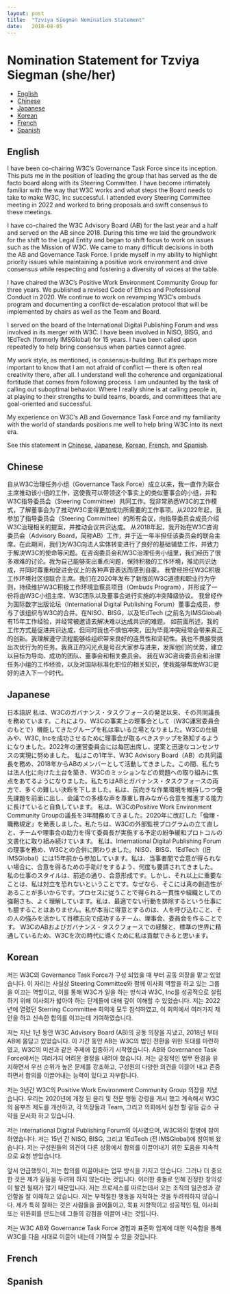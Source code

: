 ```yaml
---
layout: post
title:  "Tzviya Siegman Nomination Statement"
date:   2018-08-05
---
```


# Nomination Statement for Tzviya Siegman (she/her)
* [English](#English)
* [Chinese](#Chinese)
* [Japanese](#Japanese)
* [Korean](#Korean)
* [French](#French)
* [Spanish](#Spanish)

## English

I have been co-chairing W3C’s Governance Task Force since its inception. This puts me in the position of leading the group that has served as the de facto board along with its Steering Committee. I have become intimately familiar with the way that W3C works and what steps the Board needs to take to make W3C, Inc successful. I attended every Steering Committee meeting in 2022 and worked to bring proposals and swift consensus to these meetings. 

I have co-chaired the W3C Advisory Board (AB) for the last year and a half and served on the AB since 2018. During this time we laid the groundwork for the shift to the Legal Entity and began to shift focus to work on issues such as the Mission of W3C. We came to many difficult decisions in both the AB and Governance Task Force. I pride myself in my ability to highlight priority issues while maintaining a positive work environment and drive consensus while respecting and fostering a diversity of voices at the table.

I have chaired the W3C’s Positive Work Environment Community Group for three years. We published a revised Code of Ethics and Professional Conduct in 2020. We continue to work on revamping W3C’s ombuds program and documenting a conflict de-escalation protocol that will be implemented by chairs as well as the Team and Board.

I served on the board of the International Digital Publishing Forum and was involved in its merger with W3C. I have been involved in NISO, BISG, and 1EdTech (formerly IMSGlobal) for 15 years. I have been called upon repeatedly to help bring consensus when parties cannot agree. 

My work style, as mentioned, is consensus-building. But it’s perhaps more important to know that I am not afraid of conflict — there is often real creativity there, after all. I understand well the coherence and organizational fortitude that comes from following process. I am undaunted by the task of calling out suboptimal behavior. Where I really shine is at calling people in, at playing to their strengths to build teams, boards, and committees that are goal-oriented and successful.  

My experience on W3C’s AB and Governance Task Force and my familiarity with the world of standards positions me well to help bring W3C into its next era.

See this statement in [Chinese](#Chinese), [Japanese](#Japanese), [Korean](#Korean), [French](#French), and [Spanish](#Spanish). 

## Chinese 
自从W3C治理任务小组（Governance Task Force）成立以来，我一直作为联合主席推动该小组的工作，这使我可以带领这个事实上的类似董事会的小组，并和W3C指导委员会（Steering Committee）共同工作。我非常熟悉W3C的工作模式，了解董事会为了推动W3C变得更加成功所需要的工作事项。从2022年起，我参加了指导委员会（Steering Committee）的所有会议，向指导委员会成员介绍W3C治理相关的提案，并推动会议共识达成。
从2018年起，我开始在W3C咨询委员会（Advisory Board，简称AB）工作，并于近一年半担任该委员会的联合主席。在此期间，我们为W3C向法人实体转变进行了良好的基础铺垫工作，并致力于解决W3C的使命等问题。在咨询委员会和W3C治理任务小组里，我们经历了很多艰难的讨论。我为自己能够突出重点问题，保持积极的工作环境，推动共识达成，并同时尊重和促进会议上的各种声音表达而感到自豪。
我曾经担任W3C积极工作环境社区组联合主席。我们在2020年发布了新版的W3C道德和职业行为守则，持续维护W3C积极工作环境监察员项目（Ombuds Program），并形成了一份将由W3C小组主席、W3C团队以及董事会进行实施的冲突降级协议。
我曾经作为国际数字出版论坛（International Digital Publishing Forum）董事会成员，参与了该组织与W3C的合并。在NISO、BISG，以及1EdTech (之前名为IMSGlobal)有15年工作经验，并经常被邀请去解决难以达成共识的难题。
如前面所述，我的工作方式是促进共识达成，但同时我也不惧怕冲突，因为毕竟冲突经常会带来真正的创新。我理解遵守流程能够给组织带来良好的连贯性和坚韧性。我也不畏接受挑出次优行为的任务。我真正的闪光点是号召大家参与进来，发挥他们的优势，建立以目标为导向、成功的团队、董事会和相关委员会。
我在W3C咨询委员会和治理任务小组的工作经验，以及对国际标准化职位的相关知识，使我能够帮助W3C更好的进入下一个时代。

## Japanese

日本語訳
私は、W3Cのガバナンス・タスクフォースの発足以来、その共同議長を務めています。これにより、W3Cの事実上の理事会として（W3C運営委員会のもとで）機能してきたグループを私は率いる立場となりました。W3Cの仕組みや、W3C, Incを成功させるために理事会が取るべきステップを熟知するようになりました。2022年の運営委員会には毎回出席し、提案と迅速なコンセンサスの実現に努めました。
私はこの1年半、W3C Advisory Board（AB）の共同議長を務め、2018年からABのメンバーとして活動してきました。この間、私たちは法人化に向けた土台を築き、W3Cのミッションなどの問題への取り組みに焦点をあてるようになりました。私たちはABとガバナンス・タスクフォースの両方で、多くの難しい決断を下しました。私は、前向きな作業環境を維持しつつ優先課題を前面に出し、会議での多様な声を尊重し育みながら合意を推進する能力に長けていると自負しています。
私は、W3CのPositive Work Environment Community Groupの議長を3年間務めてきました。2020年に改訂した「倫理・職務規定」を発表しました。私たちは、W3Cの外部監視プログラムの立て直しと、チームや理事会の助力を得て委員長が実施する予定の紛争緩和プロトコルの文書化に取り組み続けています。
私は、International Digital Publishing Forumの理事を務め、W3Cとの合併に関わりました。NISO、BISG、1EdTech（旧IMSGlobal）には15年前から参加しています。私は、当事者間で合意が得られない場合に、合意を得るための手助けをするよう、何度も要請されてきました。
私の仕事のスタイルは、前述の通り、合意形成です。しかし、それ以上に重要なことは、私は対立を恐れないということです。なぜなら、そこには真の創造性があることが多いからです。プロセスに従うことで得られる一貫性や組織としての強靭さも、よく理解しています。私は、最適でない行動を排除するという仕事にも臆することはありません。私が本当に得意とするのは、人を呼び込むこと、その人の強みを活かして目標志向で成功するチーム、理事会、委員会を作ることです。 
W3CのABおよびガバナンス・タスクフォースでの経験と、標準の世界に精通しているため、W3Cを次の時代に導くために私は貢献できると思います。

## Korean 

저는 W3C의 Governance Task Force가 구성 되었을 때 부터 공동 의장을 맡고 있었습니다. 이 자리는 사실상 Steering Committee와 함께 이사회 역할을 하고 있는 그룹을 이끄는 역할이고, 이를 통해 W3C가 일을 하는 방식과 W3C, Inc를 성공적으로 설립하기 위해 이사회가 밟아야 하는 단계들에 대해 깊이 이해할 수 있었습니다. 저는 2022년에 열렸던 Sterring Ccommittee 회의에 모두 참석하였고, 이 회의에서 여러가지 제안을 하고 신속한 합의를 이끄는데 기여하였습니다.

저는 지난 1년 동안 W3C Advisory Board (AB)의 공동 의장을 지냈고, 2018년 부터 AB에 몸담고 있었습니다. 이 기간 동안 AB는 W3C의 법인 전환을 위한 토대를 마련하였고, W3C의 미션과 같은 주제에 집중하기 시작했습니다. AB와 Governance Task Force에서는 여러가지 어려운 결정을 내려야 했습니다. 저는 긍정적인 업무 환경을 유지하면서 우선 순위가 높은 문제를 강조하고, 구성원의 다양한 의견을 이끌어 내고 존중하면서 합의를 이끌어내는 능력이 있다고 자부합니다.

저는 3년간 W3C의 Positive Work Environment Community Group 의장을 지냈습니다. 우리는 2020년에 개정 된 윤리 및 전문 행동 강령을 게시 했고 계속해서 W3C의 옴부즈 제도를 개선하고, 각 의장들과 Team, 그리고 의회에서 실천 할 갈등 감소 규약을 문서화 하고 있습니다.

저는 International Digital Publishing Forum의 이사였으며, W3C와의 합병에 참여하였습니다. 저는 15년 간 NISO, BISG, 그리고 1EdTech (전 IMSGlobal)에 참여해 왔습니다. 저는 구성원들의 의견이 다른 상황에서 합의를 이끌어내기 위한 도움을 지속적으로 요청 받았습니다.

앞서 언급했듯이, 저는 합의를 이끌어내는 업무 방식을 가지고 있습니다. 그러나 더 중요한 것은 제가 갈등을 두려워 하지 않는다는 것입니다. 이러한 충돌로 인해 진정한 창의성이 발견 될때가 많기 때문입니다. 저는 프로세스를 따르는데서 오는 조직의 일관성과 강인함을 잘 이해하고 있습니다. 저는 부적절한 행동을 지적하는 것을 두려워하지 않습니다. 제가 특히 잘하는 것은 사람들을 끌어들이고, 목표 지향적이고 성공적인 팀, 이사회 또는 위원회를 만드는데 그들의 강점을 이끌어 내는 것입니다.

저는 W3C AB와 Governance Task Force 경험과 표준화 업계에 대한 익숙함을 통해 W3C를 다음 시대로 이끌어 내는데 기여할 수 있을 것입니다.

## French

## Spanish
